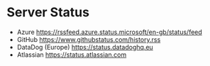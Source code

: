 # Server Status

- Azure https://rssfeed.azure.status.microsoft/en-gb/status/feed
- GitHub https://www.githubstatus.com/history.rss
- DataDog (Europe) https://status.datadoghq.eu
- Atlassian https://status.atlassian.com
